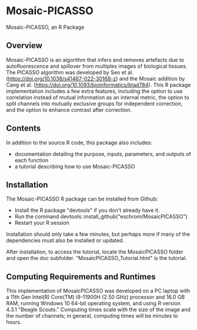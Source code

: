 # Mosaic-PICASSO
Mosaic-PICASSO, an R Package

## Overview
Mosaic-PICASSO is an algorithm that infers and removes artefacts due to autofluorescence and spillover from multiplex images of biological tissues. The PICASSO algorithm was developed by Seo et al. (https://doi.org/10.1038/s41467-022-30168-z) and the Mosaic addition by Cang et al. (https://doi.org/10.1093/bioinformatics/btad784). This R package implementation includes a few extra features, including the option to use correlation instead of mutual information as an internal metric, the option to split channels into mutually exclusive groups for independent correction, and the option to enhance contrast after correction. 

## Contents
In addition to the source R code, this package also includes:
- documentation detailing the purpose, inputs, parameters, and outputs of each function
- a tutorial describing how to use Mosaic-PICASSO

## Installation
The Mosaic-PICASSO R package can be installed from Github:
- Install the R package "devtools" if you don't already have it.
- Run the command devtools::install_github("eschrom/MosaicPICASSO")
- Restart your R session

Installation should only take a few minutes, but perhaps more if many of the dependencies must also be installed or updated.

After installation, to access the tutorial, locate the MosaicPICASSO folder and open the doc subfolder. "MosaicPICASSO_Tutorial.html" is the tutorial.

## Computing Requirements and Runtimes
This implementation of MosaicPICASSO was developed on a PC laptop with a 11th Gen Intel(R) Core(TM) i9-11900H (2.50 GHz) processor and 16.0 GB RAM, running Windows 10 64-bit operating system, and using R version 4.3.1 "Beagle Scouts." Computing times scale with the size of the image and the number of channels; in general, computing times will be minutes to hours.
